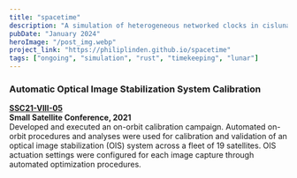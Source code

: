 ```yaml
---
title: "spacetime"
description: "A simulation of heterogeneous networked clocks in cislunar space, built in Rust on the Bevy game engine."
pubDate: "January 2024"
heroImage: "/post_img.webp"
project_link: "https://philiplinden.github.io/spacetime"
tags: ["ongoing", "simulation", "rust", "timekeeping", "lunar"]
---
```


### Automatic Optical Image Stabilization System Calibration
**[SSC21-VIII-05](https://digitalcommons.usu.edu/smallsat/2021/all2021/189/)**  
**Small Satellite Conference, 2021**  
Developed and executed an on-orbit calibration campaign. Automated on-orbit procedures and analyses were used for calibration and validation of an optical image stabilization (OIS) system across a fleet of 19 satellites. OIS actuation settings were configured for each image capture through automated optimization procedures.
